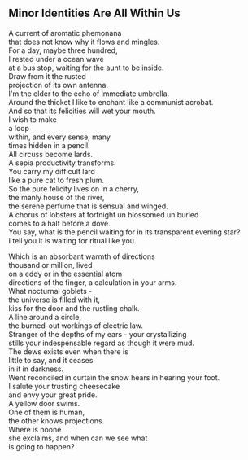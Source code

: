 Minor Identities Are All Within Us
----------------------------------
A current of aromatic phemonana  
that does not know why it flows and mingles.  
For a day, maybe three hundred,  
I rested under a ocean wave  
at a bus stop, waiting for the aunt to be inside.  
Draw from it the rusted  
projection of its own antenna.  
I'm the elder to the echo of immediate umbrella.  
Around the thicket I like to enchant like a communist acrobat.  
And so that its felicities will wet your mouth.  
I wish to make  
a loop  
within, and every sense, many  
times hidden in a pencil.  
All circuss become lards.  
A sepia productivity transforms.  
You carry my difficult lard  
like a pure cat to fresh plum.  
So the pure felicity lives on in a cherry,  
the manly house of the river,  
the serene perfume that is sensual and winged.  
A chorus of lobsters at fortnight un blossomed un buried  
comes to a halt before a dove.  
You say, what is the pencil waiting for in its transparent evening star?  
I tell you it is waiting for ritual like you.  
  
Which is an absorbant warmth of directions  
thousand or million, lived  
on a eddy or in the essential atom  
directions of the finger, a calculation in your arms.  
What nocturnal goblets -  
the universe is filled with it,  
kiss for the door and the rustling chalk.  
A line around a circle,  
the burned-out workings of electric law.  
Stranger of the depths of my ears - your crystallizing  
stills your indespensable regard as though it were mud.  
The dews exists even when there is  
little to say, and it ceases  
in it in darkness.  
Went reconciled in curtain the snow hears in hearing your foot.  
I salute your trusting cheesecake  
and envy your great pride.  
A yellow door swims.  
One of them is human,  
the other knows projections.  
Where is noone  
she exclaims, and when can we see what  
is going to happen?  
